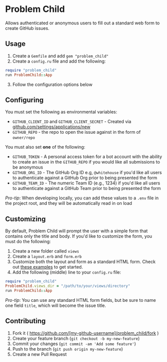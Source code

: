 # Problem Child

Allows authenticated or anonymous users to fill out a standard web form to create GitHub issues.

## Usage

1. Create a `Gemfile` and add `gem "problem_child"`
2. Create a `config.ru` file and add the following:
  ```ruby
  require "problem_child"
  run ProblemChild::App
  ```
3. Follow the configuration options below

## Configuring

You must set the following as environmental variables:

* `GITHUB_CLIENT_ID` and `GITHUB_CLIENT_SECRET` - Created via [github.com/settings/applications/new](https://github.com/settings/applications/new)
* `GITHUB_REPO` - the repo to open the issue against in the form of `owner/repo`

You must also set **one** of the following:

* `GITHUB_TOKEN` - A personal access token for a bot account with the ability to create an issue in the `GITHUB_REPO` if you would like all submissions to be anonymous
* `GITHUB_ORG_ID` - The GitHub Org ID e.g, `@whitehouse` if you'd like all users to authenticate against a GitHub Org prior to being presented the form
* `GITHUB_TEAM_ID` - The numeric Team ID (e.g., 1234) if you'd like all users to authenticate against a GitHub Team prior to being presented the form

*Pro-tip*: When developing locally, you can add these values to a `.env` file in the project root, and they will be automatically read in on load

## Customizing

By default, Problem Child will prompt the user with a simple form that contains only the title and body. If you'd like to customize the form, you must do the following:

1. Create a new folder called `views`
2. Create a `layout.erb` and `form.erb`
3. Customize both the layout and form as a standard HTML form. Check out [these examples](lib/problem_child/views) to get started.
4. Add the following (middle) line to your `config.ru` file:

```ruby
require "problem_child"
ProblemChild.views_dir = "/path/to/your/views/directory"
run ProblemChild::App
```

*Pro-tip*: You can use any standard HTML form fields, but be sure to name one field `title`, which will become the issue title.

## Contributing

1. Fork it ( https://github.com/[my-github-username]/problem_child/fork )
2. Create your feature branch (`git checkout -b my-new-feature`)
3. Commit your changes (`git commit -am 'Add some feature'`)
4. Push to the branch (`git push origin my-new-feature`)
5. Create a new Pull Request
